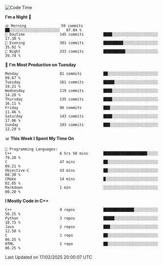 <!--START_SECTION:waka-->
![Code Time](http://img.shields.io/badge/Code%20Time-274%20hrs%2013%20mins-blue)

**I'm a Night 🦉** 

```text
🌞 Morning                59 commits          ██░░░░░░░░░░░░░░░░░░░░░░░   07.04 % 
🌆 Daytime                145 commits         ████░░░░░░░░░░░░░░░░░░░░░   17.30 % 
🌃 Evening                301 commits         █████████░░░░░░░░░░░░░░░░   35.92 % 
🌙 Night                  333 commits         ██████████░░░░░░░░░░░░░░░   39.74 % 
```
📅 **I'm Most Productive on Tuesday** 

```text
Monday                   81 commits          ██░░░░░░░░░░░░░░░░░░░░░░░   09.67 % 
Tuesday                  161 commits         █████░░░░░░░░░░░░░░░░░░░░   19.21 % 
Wednesday                119 commits         ████░░░░░░░░░░░░░░░░░░░░░   14.20 % 
Thursday                 135 commits         ████░░░░░░░░░░░░░░░░░░░░░   16.11 % 
Friday                   96 commits          ███░░░░░░░░░░░░░░░░░░░░░░   11.46 % 
Saturday                 143 commits         ████░░░░░░░░░░░░░░░░░░░░░   17.06 % 
Sunday                   103 commits         ███░░░░░░░░░░░░░░░░░░░░░░   12.29 % 
```


📊 **This Week I Spent My Time On** 

```text
💬 Programming Languages: 
C++                      6 hrs 50 mins       ████████████████████░░░░░   79.20 % 
C                        47 mins             ██░░░░░░░░░░░░░░░░░░░░░░░   09.21 % 
Objective-C              43 mins             ██░░░░░░░░░░░░░░░░░░░░░░░   08.30 % 
CMake                    14 mins             █░░░░░░░░░░░░░░░░░░░░░░░░   02.85 % 
Markdown                 1 min               ░░░░░░░░░░░░░░░░░░░░░░░░░   00.20 % 
```

**I Mostly Code in C++** 

```text
C++                      9 repos             ██████████████░░░░░░░░░░░   56.25 % 
Python                   3 repos             █████░░░░░░░░░░░░░░░░░░░░   18.75 % 
Java                     2 repos             ███░░░░░░░░░░░░░░░░░░░░░░   12.50 % 
C                        1 repo              ██░░░░░░░░░░░░░░░░░░░░░░░   06.25 % 
HTML                     1 repo              ██░░░░░░░░░░░░░░░░░░░░░░░   06.25 % 
```




 Last Updated on 17/02/2025 20:00:07 UTC
<!--END_SECTION:waka-->
